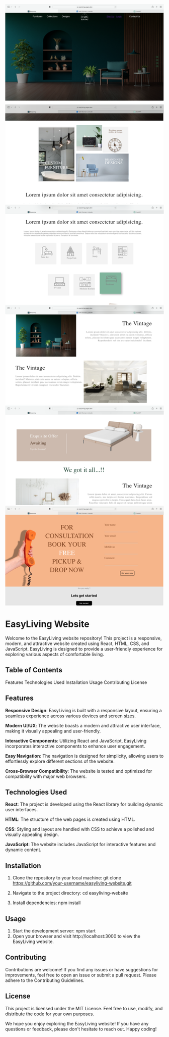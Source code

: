 ![Screenshot](src/assets/Screenshot-1.png)
![Screenshot](src/assets/Screenshot-2.png)
![Screenshot](src/assets/Screenshot-3.png)
![Screenshot](src/assets/Screenshot-4.png)
![Screenshot](src/assets/Screenshot-5.png)
![Screenshot](src/assets/Screenshot-6.png)

# EasyLiving Website

Welcome to the EasyLiving website repository! This project is a responsive, modern, and attractive website created using React, HTML, CSS, and JavaScript. EasyLiving is designed to provide a user-friendly experience for exploring various aspects of comfortable living.

## Table of Contents

Features
Technologies Used
Installation
Usage
Contributing
License

## Features

**Responsive Design**: EasyLiving is built with a responsive layout, ensuring a seamless experience across various devices and screen sizes.

**Modern UI/UX**: The website boasts a modern and attractive user interface, making it visually appealing and user-friendly.

**Interactive Components**: Utilizing React and JavaScript, EasyLiving incorporates interactive components to enhance user engagement.

**Easy Navigation**: The navigation is designed for simplicity, allowing users to effortlessly explore different sections of the website.

**Cross-Browser Compatibility**: The website is tested and optimized for compatibility with major web browsers.

## Technologies Used

**React**: The project is developed using the React library for building dynamic user interfaces.

**HTML**: The structure of the web pages is created using HTML.

**CSS**: Styling and layout are handled with CSS to achieve a polished and visually appealing design.

**JavaScript**: The website includes JavaScript for interactive features and dynamic content.

## Installation
1) Clone the repository to your local machine:
   git clone https://github.com/your-username/easyliving-website.git

3) Navigate to the project directory:
   cd easyliving-website
 
5) Install dependencies:
   npm install

## Usage

1) Start the development server:
   npm start
2) Open your browser and visit http://localhost:3000 to view the EasyLiving website.

## Contributing

Contributions are welcome! If you find any issues or have suggestions for improvements, feel free to open an issue or submit a pull request. Please adhere to the Contributing Guidelines.

## License

This project is licensed under the MIT License. Feel free to use, modify, and distribute the code for your own purposes.

We hope you enjoy exploring the EasyLiving website! If you have any questions or feedback, please don't hesitate to reach out. Happy coding!





